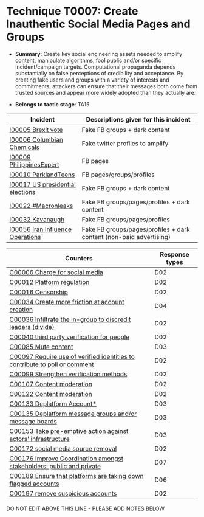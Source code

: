 # Technique T0007: Create Inauthentic Social Media Pages and Groups

* **Summary**: Create key social engineering assets needed to amplify content, manipulate algorithms, fool public and/or specific incident/campaign targets. Computational propaganda depends substantially on false perceptions of credibility and acceptance. By creating fake users and groups with a variety of interests and commitments, attackers can ensure that their messages both come from trusted sources and appear more widely adopted than they actually are.

* **Belongs to tactic stage**: TA15


| Incident | Descriptions given for this incident |
| -------- | -------------------- |
| [I00005 Brexit vote](../generated_pages/incidents/I00005.md) | Fake FB groups + dark content |
| [I00006 Columbian Chemicals](../generated_pages/incidents/I00006.md) | Fake twitter profiles to amplify |
| [I00009 PhilippinesExpert](../generated_pages/incidents/I00009.md) | FB pages |
| [I00010 ParklandTeens](../generated_pages/incidents/I00010.md) | FB pages/groups/profiles |
| [I00017 US presidential elections](../generated_pages/incidents/I00017.md) | Fake FB groups + dark content |
| [I00022 #Macronleaks](../generated_pages/incidents/I00022.md) | Fake FB groups/pages/profiles + dark content |
| [I00032 Kavanaugh](../generated_pages/incidents/I00032.md) | Fake FB groups/pages/profiles  |
| [I00056 Iran Influence Operations](../generated_pages/incidents/I00056.md) | Fake FB groups/pages/profiles + dark content (non-paid advertising) |



| Counters | Response types |
| -------- | -------------- |
| [C00006 Charge for social media](../generated_pages/counters/C00006.md) | D02 |
| [C00012 Platform regulation](../generated_pages/counters/C00012.md) | D02 |
| [C00016 Censorship](../generated_pages/counters/C00016.md) | D02 |
| [C00034 Create more friction at account creation](../generated_pages/counters/C00034.md) | D04 |
| [C00036 Infiltrate the in-group to discredit leaders (divide)](../generated_pages/counters/C00036.md) | D02 |
| [C00040 third party verification for people](../generated_pages/counters/C00040.md) | D02 |
| [C00085 Mute content](../generated_pages/counters/C00085.md) | D03 |
| [C00097 Require use of verified identities to contribute to poll or comment](../generated_pages/counters/C00097.md) | D02 |
| [C00099 Strengthen verification methods](../generated_pages/counters/C00099.md) | D02 |
| [C00107 Content moderation](../generated_pages/counters/C00107.md) | D02 |
| [C00122 Content moderation](../generated_pages/counters/C00122.md) | D02 |
| [C00133 Deplatform Account*](../generated_pages/counters/C00133.md) | D03 |
| [C00135 Deplatform message groups and/or message boards](../generated_pages/counters/C00135.md) | D03 |
| [C00153 Take pre-emptive action against actors' infrastructure](../generated_pages/counters/C00153.md) | D03 |
| [C00172 social media source removal](../generated_pages/counters/C00172.md) | D02 |
| [C00176 Improve Coordination amongst stakeholders: public and private](../generated_pages/counters/C00176.md) | D07 |
| [C00189 Ensure that platforms are taking down flagged accounts](../generated_pages/counters/C00189.md) | D06 |
| [C00197 remove suspicious accounts](../generated_pages/counters/C00197.md) | D02 |


DO NOT EDIT ABOVE THIS LINE - PLEASE ADD NOTES BELOW